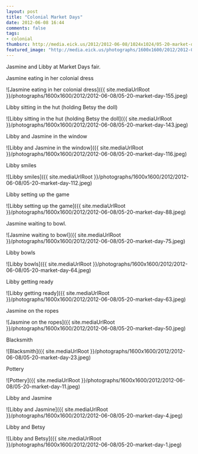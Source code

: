 ```yaml
---
layout: post
title: "Colonial Market Days"
date: 2012-06-08 16:44
comments: false
tags: 
- colonial
thumbsrc: http://media.eick.us/2012/2012-06-08/1024x1024/05-20-market-day-11.jpeg
featured_image: "http://media.eick.us/photographs/1600x1600/2012/2012-06-08/05-20-market-day-155.jpeg"
---
```

Jasmine and Libby at Market Days fair.

Jasmine eating in her colonial dress



![Jasmine eating in her colonial dress]({{ site.mediaUrlRoot }}/photographs/1600x1600/2012/2012-06-08/05-20-market-day-155.jpeg)


Libby sitting in the hut (holding Betsy the doll)



![Libby sitting in the hut (holding Betsy the doll]({{ site.mediaUrlRoot }}/photographs/1600x1600/2012/2012-06-08/05-20-market-day-143.jpeg)


Libby and Jasmine in the window



![Libby and Jasmine in the window]({{ site.mediaUrlRoot }}/photographs/1600x1600/2012/2012-06-08/05-20-market-day-116.jpeg)


Libby smiles



![Libby smiles]({{ site.mediaUrlRoot }}/photographs/1600x1600/2012/2012-06-08/05-20-market-day-112.jpeg)


Libby setting up the game



![Libby setting up the game]({{ site.mediaUrlRoot }}/photographs/1600x1600/2012/2012-06-08/05-20-market-day-88.jpeg)


Jasmine waiting to bowl.



![Jasmine waiting to bowl]({{ site.mediaUrlRoot }}/photographs/1600x1600/2012/2012-06-08/05-20-market-day-75.jpeg)


Libby bowls



![Libby bowls]({{ site.mediaUrlRoot }}/photographs/1600x1600/2012/2012-06-08/05-20-market-day-64.jpeg)


Libby getting ready



![Libby getting ready]({{ site.mediaUrlRoot }}/photographs/1600x1600/2012/2012-06-08/05-20-market-day-63.jpeg)


Jasmine on the ropes



![Jasmine on the ropes]({{ site.mediaUrlRoot }}/photographs/1600x1600/2012/2012-06-08/05-20-market-day-50.jpeg)


Blacksmith



![Blacksmith]({{ site.mediaUrlRoot }}/photographs/1600x1600/2012/2012-06-08/05-20-market-day-23.jpeg)


Pottery



![Pottery]({{ site.mediaUrlRoot }}/photographs/1600x1600/2012/2012-06-08/05-20-market-day-11.jpeg)


Libby and Jasmine



![Libby and Jasmine]({{ site.mediaUrlRoot }}/photographs/1600x1600/2012/2012-06-08/05-20-market-day-4.jpeg)


Libby and Betsy



![Libby and Betsy]({{ site.mediaUrlRoot }}/photographs/1600x1600/2012/2012-06-08/05-20-market-day-1.jpeg)
